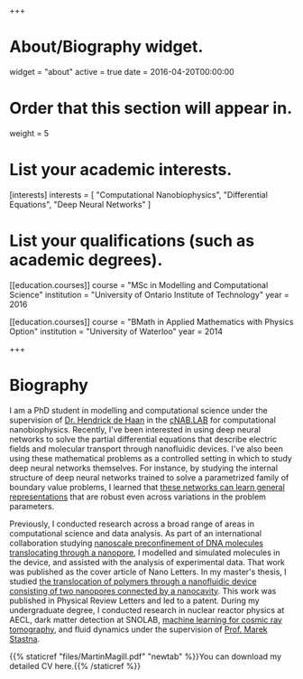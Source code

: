 +++
# About/Biography widget.
widget = "about"
active = true
date = 2016-04-20T00:00:00

# Order that this section will appear in.
weight = 5

# List your academic interests.
[interests]
  interests = [
    "Computational Nanobiophysics",
    "Differential Equations",
    "Deep Neural Networks"
  ]

# List your qualifications (such as academic degrees).
[[education.courses]]
  course = "MSc in Modelling and Computational Science"
  institution = "University of Ontario Institute of Technology"
  year = 2016

[[education.courses]]
  course = "BMath in Applied Mathematics with Physics Option"
  institution = "University of Waterloo"
  year = 2014
 
+++

# Biography

I am a PhD student in modelling and computational science under the supervision of [Dr. Hendrick de Haan](https://faculty.uoit.ca/dehaan/cNAB.LAB/member.php?varname=mem_hdh) in the [cNAB.LAB](https://faculty.uoit.ca/dehaan/cNAB.LAB/about.shtml) for computational nanobiophysics.
Recently, I've been interested in using deep neural networks to solve the partial differential equations that describe electric fields and molecular transport through nanofluidic devices.
I've also been using these mathematical problems as a controlled setting in which to study deep neural networks themselves.
For instance, by studying the internal structure of deep neural networks trained to solve a parametrized family of boundary value problems, I learned that [these networks can learn general representations](https://arxiv.org/abs/1807.00042) that are robust even across variations in the problem parameters.

Previously, I conducted research across a broad range of areas in computational science and data analysis.
As part of an international collaboration studying [nanoscale preconfinement of DNA molecules translocating through a nanopore](https://pubs.acs.org/doi/abs/10.1021/acs.nanolett.7b03987), I modelled and simulated molecules in the device, and assisted with the analysis of experimental data.
That work was published as the cover article of Nano Letters.
In my master's thesis, I studied [the translocation of polymers through a nanofluidic device consisting of two nanopores connected by a nanocavity](https://journals.aps.org/prl/abstract/10.1103/PhysRevLett.117.247802).
This work was published in Physical Review Letters and led to a patent.
During my undergraduate degree, I conducted research in nuclear reactor physics at AECL, dark matter detection at SNOLAB, [machine learning for cosmic ray tomography](https://ieeexplore.ieee.org/abstract/document/6551067/), and fluid dynamics under the supervision of [Prof. Marek Stastna](https://www.math.uwaterloo.ca/~mmstastn/Marek%27s%20home/Welcome.html).

{{% staticref "files/MartinMagill.pdf" "newtab" %}}You can download my detailed CV here.{{% /staticref %}}

